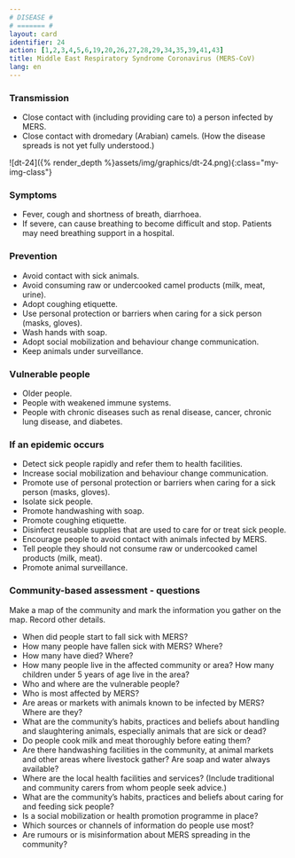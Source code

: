 ```yaml
---
# DISEASE #
# ======= #
layout: card
identifier: 24
action: [1,2,3,4,5,6,19,20,26,27,28,29,34,35,39,41,43]
title: Middle East Respiratory Syndrome Coronavirus (MERS-CoV)
lang: en
---
```


### Transmission

- Close contact with (including providing care to) a person infected by MERS.
- Close contact with dromedary (Arabian) camels. (How the disease spreads is not yet fully understood.)

![dt-24]({% render_depth %}assets/img/graphics/dt-24.png){:class="my-img-class"}

### Symptoms

- Fever, cough and shortness of breath, diarrhoea.
- If severe, can cause breathing to become difficult and stop. Patients may need breathing support in a hospital.

### Prevention

- Avoid contact with sick animals.
- Avoid consuming raw or undercooked camel products (milk, meat, urine).
- Adopt coughing etiquette.
- Use personal protection or barriers when caring for a sick person (masks, gloves).
- Wash hands with soap.
- Adopt social mobilization and behaviour change communication.
- Keep animals under surveillance.

### Vulnerable people

- Older people.
- People with weakened immune systems.
- People with chronic diseases such as renal disease, cancer, chronic lung disease, and diabetes.

### If an epidemic occurs

- Detect sick people rapidly and refer them to health facilities.
- Increase social mobilization and behaviour change communication.
- Promote use of personal protection or barriers when caring for a sick person (masks, gloves).
- Isolate sick people.
- Promote handwashing with soap.
- Promote coughing etiquette.
- Disinfect reusable supplies that are used to care for or treat sick people.
- Encourage people to avoid contact with animals infected by MERS.
- Tell people they should not consume raw or undercooked camel products (milk, meat).
- Promote animal surveillance.

### Community-based assessment - questions

Make a map of the community and mark the information you gather on the map. Record other details.
- When did people start to fall sick with MERS?
- How many people have fallen sick with MERS? Where?
- How many have died? Where?
- How many people live in the affected community or area? How many children under 5 years of age live in the area?
- Who and where are the vulnerable people?
- Who is most affected by MERS?
-	Are areas or markets with animals known to be infected by MERS? Where are they?
- What are the community’s habits, practices and beliefs about handling and slaughtering animals, especially animals that are sick or dead?
- Do people cook milk and meat thoroughly before eating them?
- Are there handwashing facilities in the community, at animal markets and other areas where livestock gather? Are soap and water always available?
-	Where are the local health facilities and services? (Include traditional and community carers from whom people seek advice.)
- What are the community’s habits, practices and beliefs about caring for and feeding sick people?
- Is a social mobilization or health promotion programme in place?
- Which sources or channels of information do people use most?
- Are rumours or is misinformation about MERS spreading in the community?
